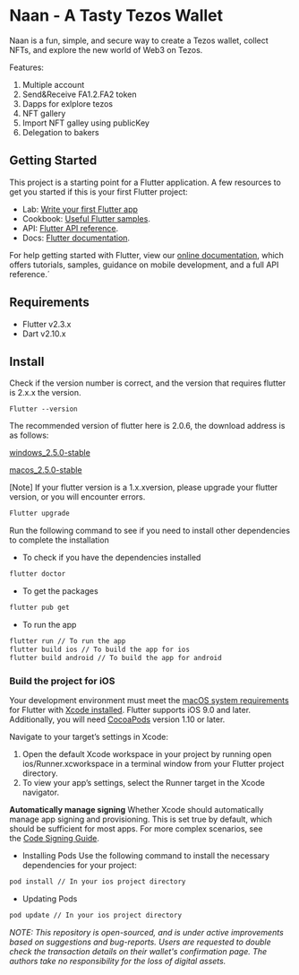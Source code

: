 
# Naan - A Tasty Tezos Wallet

Naan is a fun, simple, and secure way to create a Tezos wallet, collect NFTs, and explore the new world of Web3 on Tezos.

Features:

1. Multiple account
2. Send&Receive FA1.2.FA2 token
3. Dapps for exlplore tezos
4. NFT gallery
5. Import NFT galley using publicKey
6. Delegation to bakers

## Getting Started

This project is a starting point for a Flutter application. A few resources to get you started if this is your first Flutter project:

* Lab: [Write your first Flutter app](https://flutter.dev/docs/get-started/hello-world)
* Cookbook: [Useful Flutter samples](https://flutter.dev/docs/cookbook/design/useful-elements).
* API: [Flutter API reference](https://api.flutter.dev/).
* Docs: [Flutter documentation](https://flutter.dev/docs/).

For help getting started with Flutter, view our [online documentation](https://flutter.dev/docs), which offers tutorials, samples, guidance on mobile development, and a full API reference.´

## Requirements

* Flutter v2.3.x
* Dart v2.10.x

## Install

Check if the version number is correct, and the version that requires flutter is 2.x.x the version.

```Flutter --version```

The recommended version of flutter here is 2.0.6, the download address is as follows:

[windows_2.5.0-stable](https://storage.googleapis.com/flutter_infra_release/releases/stable/windows/flutter_windows_2.5.0-stable.zip)

[macos_2.5.0-stable](https://storage.googleapis.com/flutter_infra_release/releases/stable/macos/flutter_macos_2.5.0-stable.zip)

[Note] If your flutter version is a 1.x.xversion, please upgrade your flutter version, or you will encounter errors.

```sh
Flutter upgrade
```

Run the following command to see if you need to install other dependencies to complete the installation

* To check if you have the dependencies installed

```sh
flutter doctor 
```

* To get the packages

```sh
flutter pub get
```

* To run the app

```sh
flutter run // To run the app
flutter build ios // To build the app for ios
flutter build android // To build the app for android
```

### Build the project for iOS

Your development environment must meet the [macOS system requirements](https://docs.flutter.dev/get-started/install/macos#system-requirements) for Flutter with [Xcode installed](https://docs.flutter.dev/get-started/install/macos#install-xcode). Flutter supports iOS 9.0 and later. Additionally, you will need [CocoaPods](https://cocoapods.org/) version 1.10 or later.

Navigate to your target’s settings in Xcode:

1. Open the default Xcode workspace in your project by running open ios/Runner.xcworkspace in a terminal window from your Flutter project directory.
2. To view your app’s settings, select the Runner target in the Xcode navigator.

**Automatically manage signing**
Whether Xcode should automatically manage app signing and provisioning. This is set true by default, which should be sufficient for most apps. For more complex scenarios, see the [Code Signing Guide](https://developer.apple.com/library/content/documentation/Security/Conceptual/CodeSigningGuide/Introduction/Introduction.html).

* Installing Pods
Use the following command to install the necessary dependencies for your project:

```sh
pod install // In your ios project directory
```

* Updating Pods

```sh
pod update // In your ios project directory
```

*NOTE:
This repository is open-sourced, and is under active improvements based on suggestions and bug-reports. Users are requested to double check the transaction details on their wallet's confirmation page. The authors take no responsibility for the loss of digital assets.*
